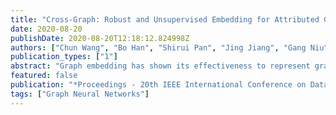```yaml
---
title: "Cross-Graph: Robust and Unsupervised Embedding for Attributed Graphs with Corrupted Structure"
date: 2020-08-20
publishDate: 2020-08-20T12:18:12.824998Z
authors: ["Chun Wang", "Bo Han", "Shirui Pan", "Jing Jiang", "Gang Niu", "Guodong Long"]
publication_types: ["1"]
abstract: "Graph embedding has shown its effectiveness to represent graph information and capture deep relationships in graph data. Most recent graph embedding methods focus on attributed graphs, since they preserve both structure and content information in the network. However, corruption can exist in the graph structure as well as the node content of the graph, and both can lead to inferior embedding results. Unfortunately, few existing graph embedding algorithms have considered the corruption problem, and to the best of our knowledge, none has studied structural corruption in attributed graphs, including missing and redundant edges. This field is difficult for previous methods, mainly due to two challenges: (1) the existence of various corruption causes has made it difficult to recognize corruptions in graphs, and (2) the complexity of graph-structured data has increased the difficulty of handling corruption therein for graph embedding methods. These facts lead us here to propose a novel autoencoder-based graph embedding approach, which is robust against structural corruption. Our idea comes from the recent discovery of memorization effects in deep learning. Namely, deep neural networks prefer to fit clean data first, before they over-fit corrupted data. Specifically, we train two autoencoders simultaneously and let them learn the reliability of the edges in the graph from each other. The two autoencoders would evaluate the edges according to their reconstructed structure and manipulate this by devaluing those distrusted edges to update the structure information. The updated structure would be used further in the next iteration as the ground-truth of its peer-network. Experiments on different versions of real-world graphs show state-of-the-art results and demonstrate the robustness of our model against structural corruption."
featured: false
publication: "*Proceedings - 20th IEEE International Conference on Data Mining, ICDM 2020*"
tags: ["Graph Neural Networks"]
---
```


